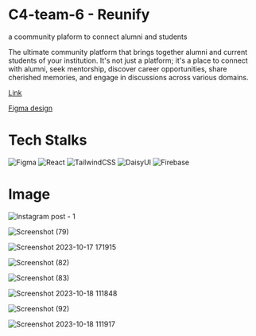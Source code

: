 # C4-team-6 - Reunify
a coommunity plaform to connect alumni and students

The ultimate community platform that brings together alumni and current students of your institution. It's not just a platform; it's a place to connect with alumni, seek mentorship, discover career opportunities, share cherished memories, and engage in discussions across various domains.

<a href="https://reunify-skillvalley.web.app/">Link</a>

<A href="https://www.figma.com/file/R4GigE40hrNINOVc6KVgDO/Reunify?type=design&node-id=0%3A1&mode=design&t=7NDEn5etujjLpvqf-1">Figma design</a>

# Tech Stalks

![Figma](https://img.shields.io/badge/figma-%23F24E1E.svg?style=for-the-badge&logo=figma&logoColor=white)
![React](https://img.shields.io/badge/react-%2320232a.svg?style=for-the-badge&logo=react&logoColor=%2361DAFB)
![TailwindCSS](https://img.shields.io/badge/tailwindcss-%2338B2AC.svg?style=for-the-badge&logo=tailwind-css&logoColor=white)
![DaisyUI](https://img.shields.io/badge/daisyui-5A0EF8?style=for-the-badge&logo=daisyui&logoColor=white)
![Firebase](https://img.shields.io/badge/firebase-%23039BE5.svg?style=for-the-badge&logo=firebase)


# Image

![Instagram post - 1](https://github.com/Skillvalley-Github/C4-team-6/assets/98341839/fa56e637-651a-42e9-b329-89e659f36a7c)

![Screenshot (79)](https://github.com/Skillvalley-Github/C4-team-6/assets/98341839/50a275b4-26f6-4917-997d-920758758a49)

![Screenshot 2023-10-17 171915](https://github.com/Skillvalley-Github/C4-team-6/assets/98341839/1c289f90-38b0-498f-8ae8-04374d9eb7b9)

![Screenshot (82)](https://github.com/Skillvalley-Github/C4-team-6/assets/98341839/bb2f5189-5233-49db-bef3-e4dcee195989)

![Screenshot (83)](https://github.com/Skillvalley-Github/C4-team-6/assets/98341839/7a44c25b-d353-44e0-837b-407b0763d107)

![Screenshot 2023-10-18 111848](https://github.com/Skillvalley-Github/C4-team-6/assets/98341839/ccc54453-f9f0-4179-863e-98c0e65dfa90)

![Screenshot (92)](https://github.com/Skillvalley-Github/C4-team-6/assets/98341839/30cb6747-ad19-49da-8688-3d3be6ceefe4)

![Screenshot 2023-10-18 111917](https://github.com/Skillvalley-Github/C4-team-6/assets/98341839/da0bc48b-2e74-4537-a16a-a6c237a7c657)



